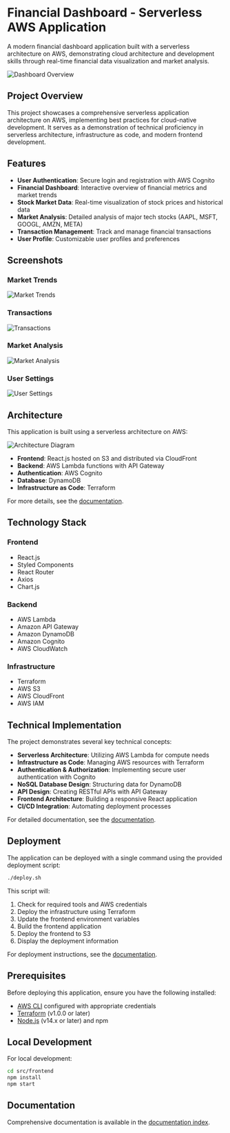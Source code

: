 # Financial Dashboard - Serverless AWS Application

A modern financial dashboard application built with a serverless architecture on AWS, demonstrating cloud architecture and development skills through real-time financial data visualization and market analysis.

![Dashboard Overview](docs/images/dashboard-overview.png)

## Project Overview

This project showcases a comprehensive serverless application architecture on AWS, implementing best practices for cloud-native development. It serves as a demonstration of technical proficiency in serverless architecture, infrastructure as code, and modern frontend development.

## Features

- **User Authentication**: Secure login and registration with AWS Cognito
- **Financial Dashboard**: Interactive overview of financial metrics and market trends
- **Stock Market Data**: Real-time visualization of stock prices and historical data
- **Market Analysis**: Detailed analysis of major tech stocks (AAPL, MSFT, GOOGL, AMZN, META)
- **Transaction Management**: Track and manage financial transactions
- **User Profile**: Customizable user profiles and preferences

## Screenshots

### Market Trends
![Market Trends](docs/images/market-trends.png)

### Transactions
![Transactions](docs/images/transactions.png)

### Market Analysis
![Market Analysis](docs/images/market-analysis.png)

### User Settings
![User Settings](docs/images/user-settings.png)

## Architecture

This application is built using a serverless architecture on AWS:

![Architecture Diagram](docs/images/architecture.jpg)

- **Frontend**: React.js hosted on S3 and distributed via CloudFront
- **Backend**: AWS Lambda functions with API Gateway
- **Authentication**: AWS Cognito
- **Database**: DynamoDB
- **Infrastructure as Code**: Terraform

For more details, see the [documentation](docs/index.md).

## Technology Stack

### Frontend
- React.js
- Styled Components
- React Router
- Axios
- Chart.js

### Backend
- AWS Lambda
- Amazon API Gateway
- Amazon DynamoDB
- Amazon Cognito
- AWS CloudWatch

### Infrastructure
- Terraform
- AWS S3
- AWS CloudFront
- AWS IAM

## Technical Implementation

The project demonstrates several key technical concepts:

- **Serverless Architecture**: Utilizing AWS Lambda for compute needs
- **Infrastructure as Code**: Managing AWS resources with Terraform
- **Authentication & Authorization**: Implementing secure user authentication with Cognito
- **NoSQL Database Design**: Structuring data for DynamoDB
- **API Design**: Creating RESTful APIs with API Gateway
- **Frontend Architecture**: Building a responsive React application
- **CI/CD Integration**: Automating deployment processes

For detailed documentation, see the [documentation](docs/index.md).

## Deployment

The application can be deployed with a single command using the provided deployment script:

```bash
./deploy.sh
```

This script will:
1. Check for required tools and AWS credentials
2. Deploy the infrastructure using Terraform
3. Update the frontend environment variables
4. Build the frontend application
5. Deploy the frontend to S3
6. Display the deployment information

For deployment instructions, see the [documentation](docs/index.md).

## Prerequisites

Before deploying this application, ensure you have the following installed:

- [AWS CLI](https://aws.amazon.com/cli/) configured with appropriate credentials
- [Terraform](https://www.terraform.io/downloads.html) (v1.0.0 or later)
- [Node.js](https://nodejs.org/) (v14.x or later) and npm

## Local Development

For local development:

```bash
cd src/frontend
npm install
npm start
```

## Documentation

Comprehensive documentation is available in the [documentation index](docs/index.md).

